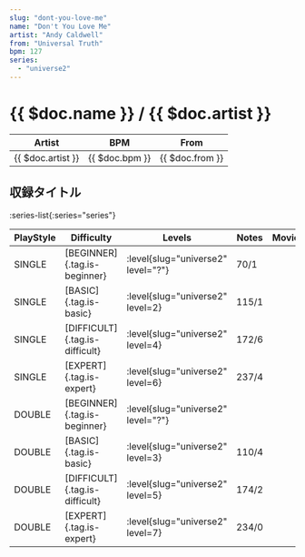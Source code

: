 ```yaml
---
slug: "dont-you-love-me"
name: "Don't You Love Me"
artist: "Andy Caldwell"
from: "Universal Truth"
bpm: 127
series:
  - "universe2"
---
```


# {{ $doc.name }} / {{ $doc.artist }}

|Artist|BPM|From|
|------|---|----|
|{{ $doc.artist }}|{{ $doc.bpm }}|{{ $doc.from }}|

## 収録タイトル

:series-list{:series="series"}

|PlayStyle|Difficulty|Levels|Notes|Movie|
|---------|----------|------|-----|-----|
|SINGLE|[BEGINNER]{.tag.is-beginner}|<div class="field is-grouped is-grouped-multiline"> :level{slug="universe2" level="?"}</div>|70/1||
|SINGLE|[BASIC]{.tag.is-basic}|<div class="field is-grouped is-grouped-multiline"> :level{slug="universe2" level=2}</div>|115/1||
|SINGLE|[DIFFICULT]{.tag.is-difficult}|<div class="field is-grouped is-grouped-multiline"> :level{slug="universe2" level=4}</div>|172/6||
|SINGLE|[EXPERT]{.tag.is-expert}|<div class="field is-grouped is-grouped-multiline"> :level{slug="universe2" level=6}</div>|237/4||
|DOUBLE|[BEGINNER]{.tag.is-beginner}|<div class="field is-grouped is-grouped-multiline"> :level{slug="universe2" level="?"}</div>|||
|DOUBLE|[BASIC]{.tag.is-basic}|<div class="field is-grouped is-grouped-multiline"> :level{slug="universe2" level=3}</div>|110/4||
|DOUBLE|[DIFFICULT]{.tag.is-difficult}|<div class="field is-grouped is-grouped-multiline"> :level{slug="universe2" level=5}</div>|174/2||
|DOUBLE|[EXPERT]{.tag.is-expert}|<div class="field is-grouped is-grouped-multiline"> :level{slug="universe2" level=7}</div>|234/0||
